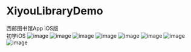 # XiyouLibraryDemo
西邮图书馆App iOS版   
初学iOS
![image](https://github.com/Menrol/XiyouLibraryDemo/raw/master/images/QQ20170304-162956@2x.png)
![image](https://github.com/Menrol/XiyouLibraryDemo/raw/master/images/QQ20170304-163133@2x.png)
![image](https://github.com/Menrol/XiyouLibraryDemo/raw/master/images/25E177D4-766F-4D97-B25F-F7E2B64DE569.png)
![image](https://github.com/Menrol/XiyouLibraryDemo/raw/master/images/QQ20170304-163151@2x.png)
![image](https://github.com/Menrol/XiyouLibraryDemo/raw/master/images/QQ20170304-163159@2x.png)
![image](https://github.com/Menrol/XiyouLibraryDemo/raw/master/images/C839496B-202C-4B40-8C8A-2F3542EAE940.png)
![image](https://github.com/Menrol/XiyouLibraryDemo/raw/master/images/8600721B-C803-4600-9F0B-3128EDEAA10F.png)
![image](https://github.com/Menrol/XiyouLibraryDemo/raw/master/images/QQ20170304-163530@2x.png)
